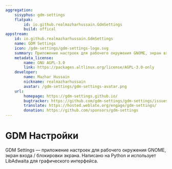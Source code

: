 ```yaml
---
aggregation:
    sisyphus: gdm-settings
    flatpak:
        id: io.github.realmazharhussain.GdmSettings
        build: offical
appstream:
    id: io.github.realmazharhussain.GdmSettings
    name: GDM Settings
    icon: /gdm-settings/gdm-settings-logo.svg
    summary: Приложение настроек для рабочего окружения GNOME, экран входа / блокировки экрана.
    metadata_license:
        name: GNU AGPL-3.0
        link: https://packages.altlinux.org/license/AGPL-3.0-only
    developer:
        name: Mazhar Hussain
        nickname: realmazharhussain
        avatar: /gdm-settings/gdm-settings-avatar.png
    url:
        homepage: https://gdm-settings.github.io/
        bugtracker: https://github.com/gdm-settings/gdm-settings/issues
        translate: https://hosted.weblate.org/engage/gdm-settings/
        donation: https://github.com/sponsors/gdm-settings
---
```




# GDM Настройки

GDM Settings — приложение настроек для рабочего окружения GNOME, экран входа / блокировки экрана. Написано на Python и использует LibAdwaita для графического интерфейса.

<!--@include: @apps/_parts/install/content-repo.md-->
<!--@include: @apps/_parts/install/content-flatpak.md-->
